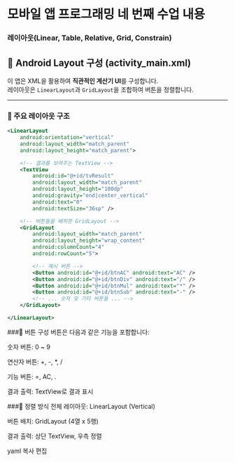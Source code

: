# 모바일 앱 프로그래밍 네 번째 수업 내용

### 레이아웃(Linear, Table, Relative, Grid, Constrain)


## 🧩 Android Layout 구성 (activity_main.xml)

이 앱은 XML을 활용하여 **직관적인 계산기 UI**를 구성합니다.  
레이아웃은 `LinearLayout`과 `GridLayout`을 조합하여 버튼을 정렬합니다.

---

### 📄 주요 레이아웃 구조

```xml
<LinearLayout
    android:orientation="vertical"
    android:layout_width="match_parent"
    android:layout_height="match_parent">

    <!-- 결과를 보여주는 TextView -->
    <TextView
        android:id="@+id/tvResult"
        android:layout_width="match_parent"
        android:layout_height="100dp"
        android:gravity="end|center_vertical"
        android:text="0"
        android:textSize="36sp" />

    <!-- 버튼들을 배치한 GridLayout -->
    <GridLayout
        android:layout_width="match_parent"
        android:layout_height="wrap_content"
        android:columnCount="4"
        android:rowCount="5">

        <!-- 예시 버튼 -->
        <Button android:id="@+id/btnAC" android:text="AC" />
        <Button android:id="@+id/btnDiv" android:text="/" />
        <Button android:id="@+id/btnMul" android:text="*" />
        <Button android:id="@+id/btnSub" android:text="-" />
        <!-- ... 숫자 및 기타 버튼들 ... -->
    </GridLayout>

</LinearLayout>
```

###🧱 버튼 구성
버튼은 다음과 같은 기능을 포함합니다:

숫자 버튼: 0 ~ 9

연산자 버튼: +, -, *, /

기능 버튼: =, AC, .

결과 출력: TextView로 결과 표시


###📐 정렬 방식
전체 레이아웃: LinearLayout (Vertical)

버튼 배치: GridLayout (4열 x 5행)

결과 출력: 상단 TextView, 우측 정렬

yaml
복사
편집
